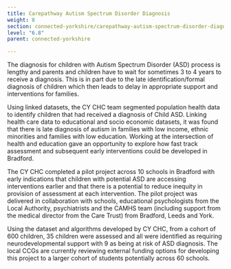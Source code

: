 ```yaml
---
title: Carepathway Autism Spectrum Disorder Diagnosis
weight: 8
section: connected-yorkshire/carepathway-autism-spectrum-disorder-diagnosis
level: "6.8"
parent: connected-yorkshire

---
```


The diagnosis for children with Autism Spectrum Disorder (ASD) process is lengthy and parents and children have to wait
for sometimes 3 to 4 years to receive a diagnosis. This is in part due to the late identification/formal diagnosis of children which
then leads to delay in appropriate support and interventions for families.

Using linked datasets, the CY CHC team segmented population health data to identify children that had received a diagnosis of Child ASD. Linking health care data to educational and socio economic datasets, it was found that there is late diagnosis of autism in families with low income, ethnic minorities and families with low education. Working at the intersection of health and education gave an opportunity to explore how fast track assessment and subsequent early interventions could be developed in Bradford.

The CY CHC completed a pilot project across 10 schools in Bradford with early indications that children with potential ASD are accessing interventions earlier and that there is a potential to reduce inequity in provision of assessment at each intervention. The pilot project was delivered in collaboration with schools, educational psychologists from the Local Authority, psychiatrists and the
CAMHS team (including support from the medical director from the Care Trust) from Bradford, Leeds and York. 

Using the dataset and algorithms developed by CY CHC, from a cohort of 600 children, 35 children were assessed and all were identified as requiring neurodevelopmental support with 9 as being at risk of ASD diagnosis. The local CCGs are currently reviewing external funding options for developing this project to a larger cohort of students potentially across 60 schools.
